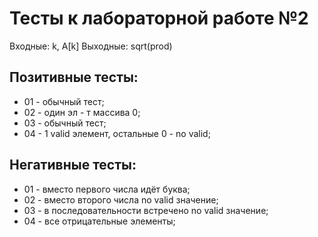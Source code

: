 # Тесты к лабораторной работе №2

Входные: k, A[k]
Выходные: sqrt(prod)

## Позитивные тесты:
- 01 - обычный тест;
- 02 - один эл - т массива 0;
- 03 - обычный тест;
- 04 - 1 valid элемент, остальные 0 - no valid;
## Негативные тесты:
- 01 - вместо первого числа идёт буква;
- 02 - вместо второго числа no valid значение;
- 03 - в последовательности встречено no valid значение;
- 04 - все отрицательные элементы;